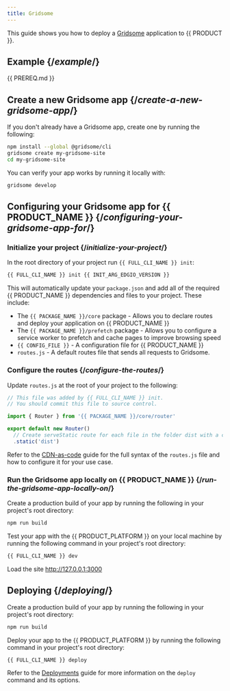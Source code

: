 ```yaml
---
title: Gridsome
---
```


This guide shows you how to deploy a [Gridsome](https://gridsome.org/) application to {{ PRODUCT }}.

## Example {/*example*/}

<ExampleButtons
  title="Gridsome"
  siteUrl="https://edgio-community-examples-gridsome-live.layer0-limelight.link/"
  repoUrl="https://github.com/edgio-docs/edgio-gridsome-example"
  deployFromRepo />

{{ PREREQ.md }}

## Create a new Gridsome app {/*create-a-new-gridsome-app*/}

If you don't already have a Gridsome app, create one by running the following:

```bash
npm install --global @gridsome/cli
gridsome create my-gridsome-site
cd my-gridsome-site
```

You can verify your app works by running it locally with:

```bash
gridsome develop
```

## Configuring your Gridsome app for {{ PRODUCT_NAME }} {/*configuring-your-gridsome-app-for*/}

### Initialize your project {/*initialize-your-project*/}

In the root directory of your project run `{{ FULL_CLI_NAME }} init`:

```bash
{{ FULL_CLI_NAME }} init {{ INIT_ARG_EDGIO_VERSION }}
```

This will automatically update your `package.json` and add all of the required {{ PRODUCT_NAME }} dependencies and files to your project. These include:

- The `{{ PACKAGE_NAME }}/core` package - Allows you to declare routes and deploy your application on {{ PRODUCT_NAME }}
- The `{{ PACKAGE_NAME }}/prefetch` package - Allows you to configure a service worker to prefetch and cache pages to improve browsing speed
- `{{ CONFIG_FILE }}` - A configuration file for {{ PRODUCT_NAME }}
- `routes.js` - A default routes file that sends all requests to Gridsome.

### Configure the routes {/*configure-the-routes*/}

Update `routes.js` at the root of your project to the following:

```js
// This file was added by {{ FULL_CLI_NAME }} init.
// You should commit this file to source control.

import { Router } from '{{ PACKAGE_NAME }}/core/router'

export default new Router()
  // Create serveStatic route for each file in the folder dist with a cache-control header of 's-maxage=315360000'
  .static('dist')
```

Refer to the [CDN-as-code](/applications/performance/cdn_as_code) guide for the full syntax of the `routes.js` file and how to configure it for your use case.

### Run the Gridsome app locally on {{ PRODUCT_NAME }} {/*run-the-gridsome-app-locally-on*/}

Create a production build of your app by running the following in your project's root directory:

```bash
npm run build
```

Test your app with the {{ PRODUCT_PLATFORM }} on your local machine by running the following command in your project's root directory:

```bash
{{ FULL_CLI_NAME }} dev
```

Load the site http://127.0.0.1:3000

## Deploying {/*deploying*/}

Create a production build of your app by running the following in your project's root directory:

```bash
npm run build
```

Deploy your app to the {{ PRODUCT_PLATFORM }} by running the following command in your project's root directory:

```bash
{{ FULL_CLI_NAME }} deploy
```

Refer to the [Deployments](/applications/basics/deployments) guide for more information on the `deploy` command and its options.
